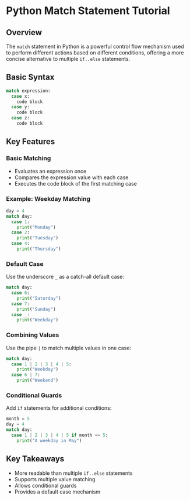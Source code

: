 # Python Match Statement Tutorial

## Overview
The `match` statement in Python is a powerful control flow mechanism used to perform different actions based on different conditions, offering a more concise alternative to multiple `if..else` statements.

## Basic Syntax
```python
match expression:
  case x:
    code block
  case y:
    code block
  case z:
    code block
```

## Key Features

### Basic Matching
- Evaluates an expression once
- Compares the expression value with each case
- Executes the code block of the first matching case

### Example: Weekday Matching
```python
day = 4
match day:
  case 1:
    print("Monday")
  case 2:
    print("Tuesday")
  case 4:
    print("Thursday")
```

### Default Case
Use the underscore `_` as a catch-all default case:
```python
match day:
  case 6:
    print("Saturday")
  case 7:
    print("Sunday")
  case _:
    print("Weekday")
```

### Combining Values
Use the pipe `|` to match multiple values in one case:
```python
match day:
  case 1 | 2 | 3 | 4 | 5:
    print("Weekday")
  case 6 | 7:
    print("Weekend")
```

### Conditional Guards
Add `if` statements for additional conditions:
```python
month = 5
day = 4
match day:
  case 1 | 2 | 3 | 4 | 5 if month == 5:
    print("A weekday in May")
```

## Key Takeaways
- More readable than multiple `if..else` statements
- Supports multiple value matching
- Allows conditional guards
- Provides a default case mechanism